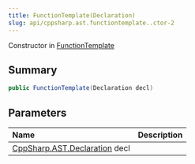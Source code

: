 ```yaml
---
title: FunctionTemplate(Declaration)
slug: api/cppsharp.ast.functiontemplate..ctor-2
---
```

Constructor in [FunctionTemplate](/api/cppsharp/ast/functiontemplate)

## Summary



```csharp
public FunctionTemplate(Declaration decl)
```

## Parameters

|Name|Description|
|:---|:---|
|[CppSharp.AST.Declaration](/api/cppsharp/ast/declaration) decl||

